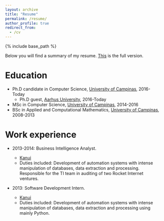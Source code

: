 ```yaml
---
layout: archive
title: "Resume"
permalink: /resume/
author_profile: true
redirect_from:
  - /cv
---
```


{% include base_path %}

Below you will find a summary of my resume. [This](https://www.iampedro.com/files/resume_pdroalves.pdf) is the full version.

Education
======
* Ph.D candidate in Computer Science, [University of Campinas](https://www.ic.unicamp.br/), 2016-Today
  * Ph.D guest, [Aarhus University](https://eng.au.dk/), 2016-Today
* MSc in Computer Science, [University of Campinas](https://www.ic.unicamp.br/), 2014-2016
* BSc in Applied and Computational Mathematics, [University of Campinas](https://www.ime.unicamp.br/), 2008-2013

Work experience
======  
* 2013-2014: Business Intelligence Analyst.
  * [Kanui](https://www.kanui.com.br)
  * Duties included: Development of automation systems with intense manipulation of databases, data
extraction and processing. Responsible for the TI team in auditing of two Rocket
Internet ventures.
  
* 2013: Software Development Intern.
  * [Kanui](https://www.kanui.com.br)
  * Duties included: Development of automation systems with intense manipulation of databases, data
extraction and processing using mainly Python.
  
  
<!-- Talks
======
  <ul>{% for post in site.talks %}
    {% include archive-single-talk-cv.html %}
  {% endfor %}</ul>
  
Teaching
======
  <ul>{% for post in site.teaching %}
    {% include archive-single-cv.html %}
  {% endfor %}</ul> -->